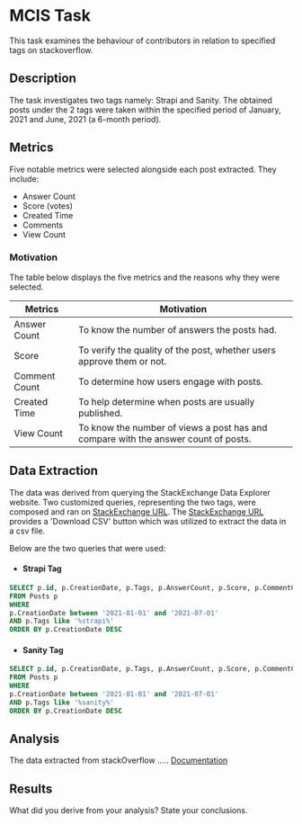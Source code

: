 
# MCIS Task

This task examines the behaviour of contributors in relation to specified tags 
on stackoverflow.

## Description
The task investigates two tags namely: Strapi and Sanity. 
The obtained posts under the 2 tags were taken within the specified period 
of January, 2021 and June, 2021 (a 6-month period).

## Metrics
Five notable metrics were selected alongside each post extracted. They include:
+ Answer Count 
+ Score (votes)
+ Created Time 
+ Comments
+ View Count


### Motivation 
The table below displays the five metrics and the reasons why they were selected.

| Metrics             | Motivation        |
| ----------------- | ------------------------------------------------------------------ |
| Answer Count | To know the number of answers the posts had. |
| Score|  To verify the quality of the post, whether users approve them or not. |
| Comment Count |  To determine how users engage with posts.|
| Created Time |  To help determine when posts are usually published. |
| View Count |  To know the number of views a post has and compare with the answer count of posts. |



## Data Extraction

The data was derived from querying the StackExchange Data Explorer website. 
Two customized queries, representing the two tags, were composed and ran on [StackExchange URL](https://data.stackexchange.com/stackoverflow/query/new).
The [StackExchange URL](https://data.stackexchange.com/stackoverflow/query/new) provides a 
'Download CSV' button which was utilized to extract the data in a csv file.

Below are the two queries that were used:
+ #### Strapi Tag 
```sql
SELECT p.id, p.CreationDate, p.Tags, p.AnswerCount, p.Score, p.CommentCount, p.ViewCount   
FROM Posts p
WHERE
p.CreationDate between '2021-01-01' and '2021-07-01'
AND p.Tags like '%strapi%' 
ORDER BY p.CreationDate DESC

```

+ #### Sanity Tag
```sql
SELECT p.id, p.CreationDate, p.Tags, p.AnswerCount, p.Score, p.CommentCount, p.ViewCount   
FROM Posts p
WHERE
p.CreationDate between '2021-01-01' and '2021-07-01'
AND p.Tags like '%sanity%' 
ORDER BY p.CreationDate DESC

```

## Analysis

The data extracted from stackOverflow  .....
[Documentation](https://linktodocumentation)




## Results

What did you derive from your analysis? State your conclusions.
